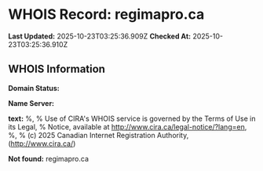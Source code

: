 # WHOIS Record: regimapro.ca

**Last Updated:** 2025-10-23T03:25:36.909Z
**Checked At:** 2025-10-23T03:25:36.910Z

## WHOIS Information

**Domain Status:** 

**Name Server:** 

**text:** %, % Use of CIRA's WHOIS service is governed by the Terms of Use in its Legal, % Notice, available at http://www.cira.ca/legal-notice/?lang=en, %, % (c) 2025 Canadian Internet Registration Authority, (http://www.cira.ca/)

**Not found:** regimapro.ca

